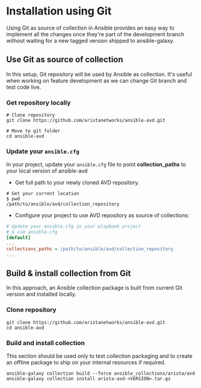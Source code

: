# Installation using Git

Using Git as source of collection in Ansible provides an easy way to implement all the changes once they're part of the development branch without waiting for a new tagged version shipped to ansible-galaxy.

## Use Git as source of collection

In this setup, Git repository will be used by Ansible as collection. It's useful when working on feature development as we can change Git branch and test code live.

### Get repository locally

```shell
# Clone repository
git clone https://github.com/aristanetworks/ansible-avd.git

# Move to git folder
cd ansible-avd
```

### Update your `ansible.cfg`

In your project, update your `ansible.cfg` file to point __collection_paths__ to your local version of ansible-avd

- Get full path to your newly cloned AVD repository.

```shell
# Get your current location
$ pwd
/path/to/ansible/avd/collection_repository
```

- Configure your project to use AVD repository as source of collections:

```ini
# Update your ansible.cfg in your playbook project
# $ vim ansible.cfg
[default]
...
collections_paths = /path/to/ansible/avd/collection_repository
...
```

## Build & install collection from Git

In this approach, an Ansible collection package is built from current Git version and installed locally.

### Clone repository

```shell
git clone https://github.com/aristanetworks/ansible-avd.git
cd ansible-avd
```

### Build and install collection

This section should be used only to test collection packaging and to create an offline package to ship on your internal resources if required.

```shell
ansible-galaxy collection build --force ansible_collections/arista/avd
ansible-galaxy collection install arista-avd-<VERSION>.tar.gz
```
